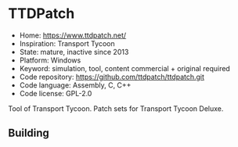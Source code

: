 # TTDPatch

- Home: https://www.ttdpatch.net/
- Inspiration: Transport Tycoon
- State: mature, inactive since 2013
- Platform: Windows
- Keyword: simulation, tool, content commercial + original required
- Code repository: https://github.com/ttdpatch/ttdpatch.git
- Code language: Assembly, C, C++
- Code license: GPL-2.0

Tool of Transport Tycoon.
Patch sets for Transport Tycoon Deluxe.

## Building
